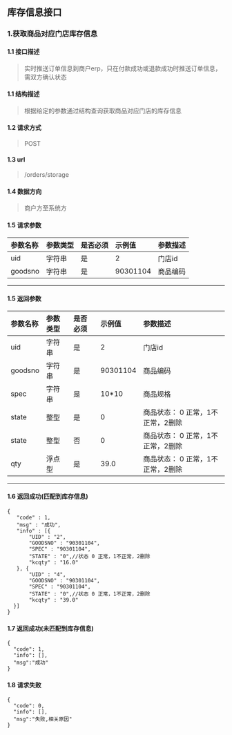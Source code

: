 ## 库存信息接口
### 1.获取商品对应门店库存信息
#### 1.1 接口描述
> 实时推送订单信息到商户erp，只在付款成功或退款成功时推送订单信息，需双方确认状态
#### 1.1 结构描述
> 根据给定的参数通过结构查询获取商品对应门店的库存信息
#### 1.2 请求方式
> POST
#### 1.3 url
> /orders/storage
#### 1.4 数据方向
> 商户方至系统方
#### 1.5 请求参数
| 参数名称 | 参数类型 | 是否必须 | 示例值 | 参数描述  |
| :---         |     :---      |     :--- | :--- | :--- |
| uid   | 字符串    | 是    | 2    | 门店id |
| goodsno   | 字符串    | 是    |   90301104  | 商品编码 |
--------------------- 
#### 1.5 返回参数
| 参数名称 | 参数类型 | 是否必须 | 示例值 | 参数描述  |
| :---         |     :---      |     :--- | :--- | :--- |
| uid   | 字符串    | 是    | 2    | 门店id |
| goodsno   | 字符串    | 是    |   90301104  | 商品编码 |
| spec   | 字符串    | 是    |   10*10  | 商品规格 |
| state   | 整型    | 是    |   0  | 商品状态： 0 正常，1不正常，2删除|
| state   | 整型    | 否    |   0  | 商品状态： 0 正常，1不正常，2删除|
| qty   | 浮点型    | 是    |   39.0  | 商品状态： 0 正常，1不正常，2删除|
--------------------- 
#### 1.6 返回成功(匹配到库存信息)
 ``` 
{
    "code" : 1,
    "msg" : "成功",
    "info" : [{
        "UID" : "2",
        "GOODSNO" : "90301104",
        "SPEC" : "90301104",
        "STATE" : "0",//状态 0 正常，1不正常，2删除
        "kcqty" : "16.0"
    }, {
        "UID" : "4",
        "GOODSNO" : "90301104",
        "SPEC" : "90301104",
        "STATE" : "0",//状态 0 正常，1不正常，2删除
        "kcqty" : "39.0"
   }]
}
```
#### 1.7 返回成功(未匹配到库存信息)
```
{
  "code": 1,
  "info": [],
  "msg":"成功"
}
```
#### 1.8 请求失败
```
{
  "code": 0,
  "info": [],
  "msg":"失败,相关原因"
}
```
